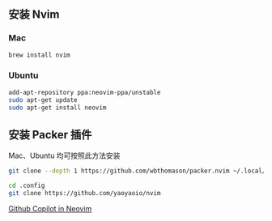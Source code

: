 

## 安装 Nvim

### Mac

```bash
brew install nvim
```

### Ubuntu

```bash
add-apt-repository ppa:neovim-ppa/unstable
sudo apt-get update
sudo apt-get install neovim
```

## 安装 Packer 插件

Mac、Ubuntu 均可按照此方法安装

```bash
git clone --depth 1 https://github.com/wbthomason/packer.nvim ~/.local/share/nvim/site/pack/packer/start/packer.nvim
```

```bash
cd .config
git clone https://github.com/yaoyaoio/nvim
```

[Github Copilot in Neovim](https://docs.github.com/en/copilot/getting-started-with-github-copilot/getting-started-with-github-copilot-in-neovim)
